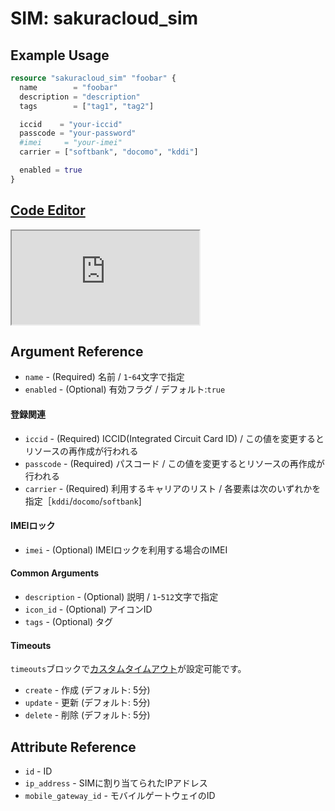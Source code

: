 # SIM: sakuracloud_sim

## Example Usage

```tf
resource "sakuracloud_sim" "foobar" {
  name        = "foobar"
  description = "description"
  tags        = ["tag1", "tag2"]

  iccid    = "your-iccid"
  passcode = "your-password"
  #imei     = "your-imei"
  carrier = ["softbank", "docomo", "kddi"]

  enabled = true
}
```

<div class="editor">

<h2><a href="https://zouen-alpha.usacloud.jp/#resource/sim" target="_blank" rel="noopener noreferrer">Code Editor</a></h2>

<iframe src="https://zouen-alpha.usacloud.jp/#resource/sim"></iframe>

</div>


## Argument Reference

* `name` - (Required) 名前 / `1`-`64`文字で指定
* `enabled` - (Optional) 有効フラグ / デフォルト:`true`

#### 登録関連

* `iccid` - (Required) ICCID(Integrated Circuit Card ID) / この値を変更するとリソースの再作成が行われる
* `passcode` - (Required) パスコード / この値を変更するとリソースの再作成が行われる
* `carrier` - (Required) 利用するキャリアのリスト / 各要素は次のいずれかを指定［`kddi`/`docomo`/`softbank`]

#### IMEIロック

* `imei` - (Optional) IMEIロックを利用する場合のIMEI

#### Common Arguments

* `description` - (Optional) 説明 / `1`-`512`文字で指定
* `icon_id` - (Optional) アイコンID
* `tags` - (Optional) タグ

#### Timeouts

`timeouts`ブロックで[カスタムタイムアウト](https://www.terraform.io/docs/configuration/resources.html#operation-timeouts)が設定可能です。  

* `create` - 作成 (デフォルト: 5分)
* `update` - 更新 (デフォルト: 5分)
* `delete` - 削除 (デフォルト: 5分)

## Attribute Reference

* `id` - ID
* `ip_address` - SIMに割り当てられたIPアドレス
* `mobile_gateway_id` - モバイルゲートウェイのID

